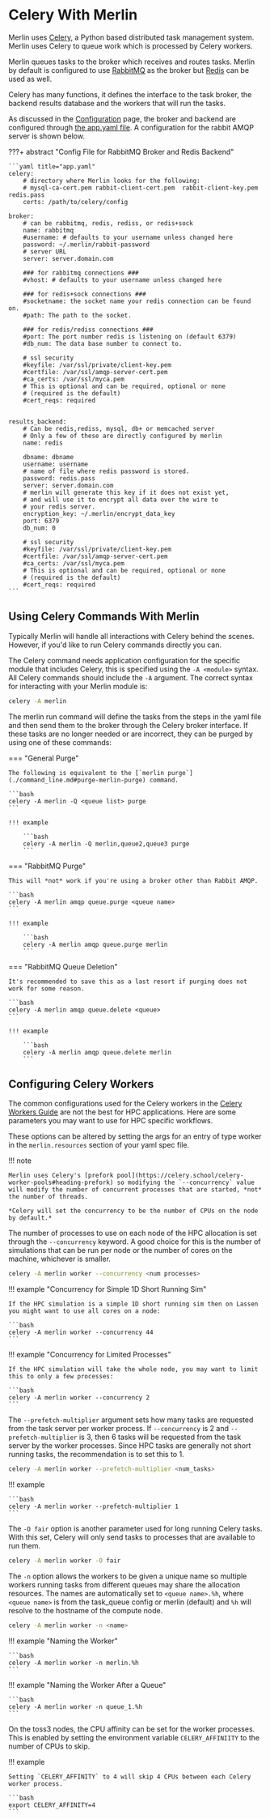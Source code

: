 # Celery With Merlin

Merlin uses [Celery](http://www.celeryproject.org), a Python based distributed task management system. Merlin uses Celery to queue work which is processed by Celery workers.

Merlin queues tasks to the broker which receives and routes tasks. Merlin by default is configured to use [RabbitMQ](https://www.rabbitmq.com/) as the broker but [Redis](https://redis.io/) can be used as well.

Celery has many functions, it defines the interface to the task broker, the backend results database and the workers that will run the tasks.

As discussed in the [Configuration](./configuration.md) page, the broker and backend are configured through [the app.yaml file](./configuration.md#the-appyaml-file). A configuration for the rabbit AMQP server is shown below.

???+ abstract "Config File for RabbitMQ Broker and Redis Backend"

    ```yaml title="app.yaml"
    celery:
        # directory where Merlin looks for the following:
        # mysql-ca-cert.pem rabbit-client-cert.pem  rabbit-client-key.pem redis.pass
        certs: /path/to/celery/config

    broker:
        # can be rabbitmq, redis, rediss, or redis+sock
        name: rabbitmq
        #username: # defaults to your username unless changed here
        password: ~/.merlin/rabbit-password
        # server URL
        server: server.domain.com

        ### for rabbitmq connections ###
        #vhost: # defaults to your username unless changed here

        ### for redis+sock connections ###
        #socketname: the socket name your redis connection can be found on.
        #path: The path to the socket.

        ### for redis/rediss connections ###
        #port: The port number redis is listening on (default 6379)
        #db_num: The data base number to connect to.
        
        # ssl security
        #keyfile: /var/ssl/private/client-key.pem
        #certfile: /var/ssl/amqp-server-cert.pem
        #ca_certs: /var/ssl/myca.pem
        # This is optional and can be required, optional or none
        # (required is the default)
        #cert_reqs: required


    results_backend:
        # Can be redis,rediss, mysql, db+ or memcached server
        # Only a few of these are directly configured by merlin
        name: redis

        dbname: dbname
        username: username
        # name of file where redis password is stored.
        password: redis.pass
        server: server.domain.com
        # merlin will generate this key if it does not exist yet,
        # and will use it to encrypt all data over the wire to
        # your redis server.
        encryption_key: ~/.merlin/encrypt_data_key
        port: 6379
        db_num: 0

        # ssl security
        #keyfile: /var/ssl/private/client-key.pem
        #certfile: /var/ssl/amqp-server-cert.pem
        #ca_certs: /var/ssl/myca.pem
        # This is optional and can be required, optional or none
        # (required is the default)
        #cert_reqs: required
    ```

## Using Celery Commands With Merlin

Typically Merlin will handle all interactions with Celery behind the scenes. However, if you'd like to run Celery commands directly you can.

The Celery command needs application configuration for the specific module that includes Celery, this is specified using the `-A <module>` syntax. All Celery commands should include the `-A` argument. The correct syntax for interacting with your Merlin module is:

```bash
celery -A merlin
```

The merlin run command will define the tasks from the steps in the yaml file and then send them to the broker through the Celery broker interface. If these tasks are no longer needed or are incorrect, they can be purged by using one of these commands:

=== "General Purge"

    The following is equivalent to the [`merlin purge`](./command_line.md#purge-merlin-purge) command.

    ```bash
    celery -A merlin -Q <queue list> purge
    ```

    !!! example

        ```bash
        celery -A merlin -Q merlin,queue2,queue3 purge
        ```

=== "RabbitMQ Purge"

    This will *not* work if you're using a broker other than Rabbit AMQP.

    ```bash
    celery -A merlin amqp queue.purge <queue name>
    ```

    !!! example

        ```bash
        celery -A merlin amqp queue.purge merlin
        ```

=== "RabbitMQ Queue Deletion"

    It's recommended to save this as a last resort if purging does not work for some reason.

    ```bash
    celery -A merlin amqp queue.delete <queue>
    ```

    !!! example

        ```bash
        celery -A merlin amqp queue.delete merlin
        ```

## Configuring Celery Workers

The common configurations used for the Celery workers in the [Celery Workers Guide](https://docs.celeryproject.org/en/latest/userguide/workers.html) are not the best for HPC applications. Here are some parameters you may want to use for HPC specific workflows.

These options can be altered by setting the args for an entry of type worker in the `merlin.resources` section of your yaml spec file.

!!! note

    Merlin uses Celery's [prefork pool](https://celery.school/celery-worker-pools#heading-prefork) so modifying the `--concurrency` value will modify the number of concurrent processes that are started, *not* the number of threads.

    *Celery will set the concurrency to be the number of CPUs on the node by default.*

The number of processes to use on each node of the HPC allocation is set through the `--concurrency` keyword. A good choice for this is the number of simulations that can be run per node or the number of cores on the machine, whichever is smaller.

```bash
celery -A merlin worker --concurrency <num processes>
```

!!! example "Concurrency for Simple 1D Short Running Sim"

    If the HPC simulation is a simple 1D short running sim then on Lassen you might want to use all cores on a node:

    ```bash
    celery -A merlin worker --concurrency 44
    ```

!!! example "Concurrency for Limited Processes"

    If the HPC simulation will take the whole node, you may want to limit this to only a few processes:

    ```bash
    celery -A merlin worker --concurrency 2
    ```

The `--prefetch-multiplier` argument sets how many tasks are requested from the task server per worker process. If `--concurrency` is 2 and `--prefetch-multiplier` is 3, then 6 tasks will be requested from the task server by the worker processes. Since HPC tasks are generally not short running tasks, the recommendation is to set this to 1.

```bash
celery -A merlin worker --prefetch-multiplier <num_tasks>
```

!!! example

    ```bash
    celery -A merlin worker --prefetch-multiplier 1
    ```

The `-O fair` option is another parameter used for long running Celery tasks. With this set, Celery will only send tasks to processes that are available to run them.

```bash
celery -A merlin worker -O fair
```

The `-n` option allows the workers to be given a unique name so multiple workers running tasks from different queues may share the allocation resources. The names are automatically set to `<queue name>.%h`, where `<queue name>` is from the task_queue config or merlin (default) and `%h` will resolve to the hostname of the compute node.

```bash
celery -A merlin worker -n <name>
```

!!! example "Naming the Worker"

    ```bash
    celery -A merlin worker -n merlin.%h
    ```

!!! example "Naming the Worker After a Queue"

    ```bash
    celery -A merlin worker -n queue_1.%h
    ```

On the toss3 nodes, the CPU affinity can be set for the worker processes. This is enabled by setting the environment variable `CELERY_AFFINIITY` to the number of CPUs to skip.

!!! example

    Setting `CELERY_AFFINITY` to 4 will skip 4 CPUs between each Celery worker process.

    ```bash
    export CELERY_AFFINITY=4
    ```
